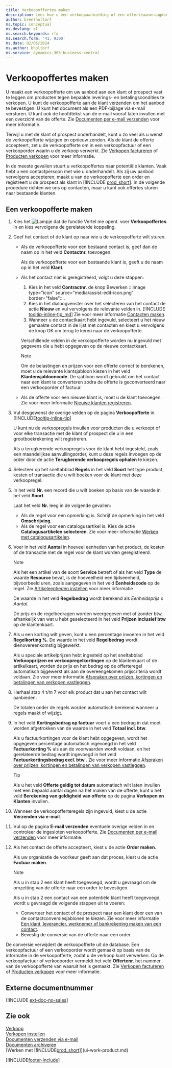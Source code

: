 ```yaml
---
title: Verkoopoffertes maken
description: Lees hoe u een verkoopaanbieding of een offerteaanvraagdocument maakt om uw aanbod aan een klant of prospect vast te leggen om producten onder bepaalde voorwaarden te verkopen.
author: brentholtorf
ms.topic: conceptual
ms.devlang: al
ms.search.keywords: rfq
ms.search.form: '41, 9300'
ms.date: 02/05/2024
ms.author: bholtorf
ms.service: dynamics-365-business-central
---
```

# Verkoopoffertes maken

U maakt een verkoopofferte om uw aanbod aan een klant of prospect vast te leggen om producten tegen bepaalde leverings- en betalingscondities te verkopen. U kunt de verkoopofferte aan de klant verzenden om het aanbod te bevestigen. U kunt het document als een PDF-bijlage via e-mail versturen. U kunt ook de hoofdtekst van de e-mail vooraf laten invullen met een overzicht van de offerte. Zie [Documenten per e-mail verzenden](ui-how-send-documents-email.md#to-send-documents-by-email) voor meer informatie.

Terwijl u met de klant of prospect onderhandelt, kunt u zo veel als u wenst de verkoopofferte wijzigen en opnieuw zenden. Als de klant de offerte accepteert, zet u de verkoopofferte om in een verkoopfactuur of een verkooporder waarin u de verkoop verwerkt. Zie [Verkopen factureren](sales-how-invoice-sales.md) of [Producten verkopen](sales-how-sell-products.md) voor meer informatie.

In de meeste gevallen stuurt u verkoopoffertes naar potentiële klanten. Vaak hebt u een contactpersoon met wie u onderhandelt. Als zij uw aanbod vervolgens accepteren, maakt u van de verkoopofferte een order en registreert u de prospect als klant in [!INCLUDE [prod_short](includes/prod_short.md)]. In de volgende procedure richten we ons op contacten, maar u kunt ook offertes sturen naar bestaande klanten.  

## Een verkoopofferte maken

1. Kies het ![Lampje dat de functie Vertel me opent.](media/ui-search/search_small.png "Vertel me wat u wilt doen") voer **Verkoopoffertes** in en kies vervolgens de gerelateerde koppeling.
2. Geef het contact of de klant op naar wie u de verkoopofferte wilt sturen.

    - Als de verkoopofferte voor een bestaand contact is, geef dan de naam op in het veld **Contactnr.** toevoegen.  

        Als de verkoopofferte voor een bestaande klant is, geeft u de naam op in het veld **Klant**.
    - Als het contact niet is geregistreerd, volgt u deze stappen:

        1. Kies in het veld **Contractnr.** de knop Bewerken :::image type="icon" source="media/assist-edit-icon.png" border="false":::.
        2. Kies in het dialoogvenster over het selecteren van het contact de actie **Nieuw** en vul vervolgens de relevante velden in. [!INCLUDE [tooltip-inline-tip_md](includes/tooltip-inline-tip_md.md)] Zie voor meer informatie [Contacten maken](marketing-create-contact-companies.md).  
        3. Wanneer u de contactkaart hebt ingevuld, selecteert u het nieuw gemaakte contact in de lijst met contacten en kiest u vervolgens de knop OK om terug te keren naar de verkoopofferte.

        Verschillende velden in de verkoopofferte worden nu ingevuld met gegevens die u hebt opgegeven op de nieuwe contactkaart.

        > [!NOTE]
        > Om de belastingen en prijzen voor een offerte correct te berekenen, moet u de relevante klantsjabloon kiezen in het veld **Klantensjablooncode**. De sjabloon wordt gebruikt om het contact naar een klant te converteren zodra de offerte is geconverteerd naar een verkooporder of factuur.
    -  Als de offerte voor een nieuwe klant is, moet u de klant toevoegen. Zie voor meer informatie [Nieuwe klanten registreren](sales-how-register-new-customers.md).  

3. Vul desgewenst de overige velden op de pagina **Verkoopofferte** in. [!INCLUDE[tooltip-inline-tip](includes/tooltip-inline-tip_md.md)]  

    U kunt nu de verkoopregels invullen voor producten die u verkoopt of voor elke transactie met de klant of prospect die u in een grootboekrekening wilt registreren.  

    Als u terugkerende verkoopregels voor de klant hebt ingesteld, zoals een maandelijkse aanvullingsorder, kunt u deze regels invoegen op de order door de actie **Terugkerende verkoopregels ophalen** te kiezen.  

4. Selecteer op het sneltabblad **Regels** in het veld **Soort** het type product, kosten of transactie die u wilt boeken voor de klant met deze verkoopregel.
5. In het veld **Nr.** een record die u wilt boeken op basis van de waarde in het veld **Soort**.

    Laat het veld **Nr.** leeg in de volgende gevallen:
    - Als de regel voor een opmerking is. Schrijf de opmerking in het veld **Omschrijving**.
    - Als de regel voor een catalogusartikel is. Kies de actie **Catalogusartikelen selecteren**. Zie voor meer informatie [Werken met catalogusartikelen](inventory-how-work-nonstock-items.md).

6. Voer in het veld **Aantal** in hoeveel eenheden van het product, de kosten of de transactie met de regel voor de klant worden geregistreerd.

    > [!NOTE]  
    >  Als het een artikel van de soort **Service** betreft of als het veld **Type** de waarde **Resource** bevat, is de hoeveelheid een tijdseenheid, bijvoorbeeld uren, zoals aangegeven in het veld **Eenheidscode** op de regel. Zie [Artikeleenheden instellen](inventory-how-setup-units-of-measure.md) voor meer informatie

    De waarde in het veld **Regelbedrag** wordt berekend als *Eenheidsprijs* x *Aantal*.  

    De prijs en de regelbedragen worden weergegeven met of zonder btw, afhankelijk van wat u hebt geselecteerd in het veld **Prijzen inclusief btw** op de klantenkaart.  
7. Als u een korting wilt geven, kunt u een percentage invoeren in het veld **Regelkorting %**. De waarde in het veld **Regelbedrag** wordt dienovereenkomstig bijgewerkt.  

    Als u speciale artikelprijzen hebt ingesteld op het sneltabblad **Verkoopprijzen en verkoopregelkortingen** op de klantenkaart of de artikelkaart, worden de prijs en het bedrag op de offerteregel automatisch bijgewerkt als aan de overeengekomen prijscriteria wordt voldaan. Zie voor meer informatie [Afspraken over prijzen, kortingen en betalingen van verkopen vastleggen](sales-how-record-sales-price-discount-payment-agreements.md).  
8. Herhaal stap 4 t/m 7 voor elk product dat u aan het contact wilt aanbieden.

    De totalen onder de regels worden automatisch berekend wanneer u regels maakt of wijzigt.  
9. In het veld **Kortingsbedrag op factuur** voert u een bedrag in dat moet worden afgetrokken van de waarde in het veld **Totaal incl. btw**.

    Als u factuurkortingen voor de klant hebt opgegeven, wordt het opgegeven percentage automatisch ingevoegd in het veld **Factuurkorting %** als aan de voorwaarden wordt voldaan, en het gerelateerde bedrag wordt ingevoegd in het veld **Factuurkortingsbedrag excl. btw** . Zie voor meer informatie [Afspraken over prijzen, kortingen en betalingen van verkopen vastleggen](sales-how-record-sales-price-discount-payment-agreements.md).

    > [!TIP]
    > Als u het veld **Offerte geldig tot datum** automatisch wilt laten invullen met een bepaald aantal dagen na het maken van de offerte, kunt u het veld **Berekening van geldigheid van offerte** op de pagina **Verkopen en Klanten** invullen.

10. Wanneer de verkoopofferteregels zijn ingevuld, kiest u de actie **Verzenden via e-mail**.
11. Vul op de pagina **E-mail verzenden** eventuele overige velden in en controleer de ingesloten verkoopofferte. Zie [Documenten per e-mail verzenden](ui-how-send-documents-email.md#to-send-documents-by-email) voor meer informatie.
12. Als het contact de offerte accepteert, kiest u de actie **Order maken**.  

    Als uw organisatie de voorkeur geeft aan dat proces, kiest u de actie **Factuur maken**.  
    > [!NOTE]
    > Als u in stap 2 een klant heeft toegevoegd, wordt u gevraagd om de omzetting van de offerte naar een order te bevestigen.  
    >
    > Als u in stap 2 een contact van een potentiële klant heeft toegevoegd, wordt u gevraagd de volgende stappen uit te voeren:
    >
    >  - Converteer het contact of de prospect naar een klant door een van de contactconversiesjablonen te kiezen. Zie voor meer informatie [Een klant, leverancier, werknemer of bankrekening maken van een contact](marketing-create-contact-companies.md#to-create-a-customer-vendor-employee-or-bank-account-from-a-contact).  
    > - Bevestig de conversie van de offerte naar een order.

De conversie verwijdert de verkoopofferte uit de database. Een verkoopfactuur of een verkooporder wordt gemaakt op basis van de informatie in de verkoopofferte, zodat u de verkoop kunt verwerken. Op de verkoopfactuur of verkooporder vermeldt het veld **Offertenr.** het nummer van de verkoopofferte van waaruit het is gemaakt. Zie [Verkopen factureren](sales-how-invoice-sales.md) of [Producten verkopen](sales-how-sell-products.md) voor meer informatie.  

## Externe documentnummer

[!INCLUDE [ext-doc-no-sales](includes/ext-doc-no-sales.md)]

## Zie ook

[Verkoop](sales-manage-sales.md)  
[Verkopen instellen](sales-setup-sales.md)  
[Documenten verzenden via e-mail](ui-how-send-documents-email.md#to-send-documents-by-email)  
[Documenten archiveren](across-how-to-archive-documents.md)  
[Werken met [!INCLUDE[prod_short](includes/prod_short.md)]](ui-work-product.md)  

[!INCLUDE[footer-include](includes/footer-banner.md)]
